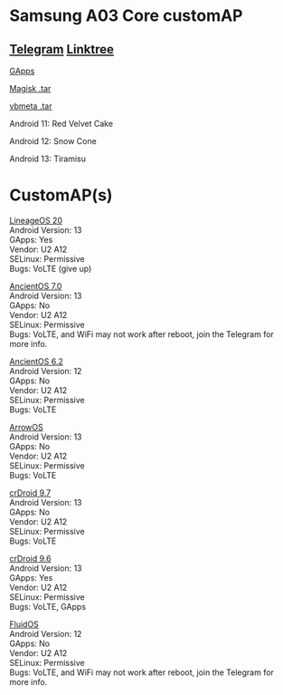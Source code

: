 <h1 id="samsung-a03-core-customap">Samsung A03 Core customAP</h1>
<h2 id="-telegram-https://t.me/A03COREDevelopement/1-linktree-https-linktr-ee-xandrcopyrighted-"><a href="https://t.me/A03COREDevelopement/1">Telegram</a> <a href="https://linktr.ee/XandrCopyrighted">Linktree</a></h2>
<p><a href="https://github.com/wacko1805/MagiskGapps">GApps</a></p>
<p><a href="https://github.com/XanderFromFortnite/A03-Core-customAP/releases/tag/Magisk">Magisk .tar</a></p>
<p><a href="https://github.com/XanderFromFortnite/A03-CoreGSI/releases/tag/vbmeta">vbmeta .tar</a></p>
<p>Android 11: Red Velvet Cake</p>
</p>Android 12: Snow Cone</p>
</p>Android 13: Tiramisu</p>
<h1 id="customap-s-">CustomAP(s)</h1>
<p><a href="https://github.com/XanderFromFortnite/A03-CoreGSI/releases/tag/Lineage-20">LineageOS 20</a><br>
Android Version: 13<br> GApps: Yes<br> Vendor: U2 A12<br> SELinux: Permissive<br>
Bugs: VoLTE (give up)</p>

<p><a href="https://github.com/XanderFromFortnite/A03-Core-customAP/releases/tag/AncientOS-7.0">AncientOS 7.0</a><br>
Android Version: 13<br> GApps: No<br> Vendor: U2 A12<br> SELinux: Permissive<br>
Bugs: VoLTE, and WiFi may not work after reboot, join the Telegram for more info.</p>

<p><a href="https://github.com/XanderFromFortnite/A03-CoreGSI/releases/tag/AncientOS-6.2">AncientOS 6.2</a><br>
Android Version: 12<br> GApps: No<br> Vendor: U2 A12<br> SELinux: Permissive<br>
Bugs: VoLTE</p>

<p><a href="https://github.com/XanderFromFortnite/A03-Core-customAP/releases/tag/ArrowOS-13.1">ArrowOS</a><br>
Android Version: 13<br> GApps: No<br> Vendor: U2 A12<br> SELinux: Permissive<br>
Bugs: VoLTE</p>

<p><a href="https://github.com/XanderFromFortnite/A03-CoreGSI/releases/tag/crDroid-9.7">crDroid 9.7</a><br>
Android Version: 13<br> GApps: No<br> Vendor: U2 A12<br> SELinux: Permissive<br>
Bugs: VoLTE</p>

<p><a href="https://github.com/XanderFromFortnite/A03-Core-customAP/releases/tag/crDroid-9.6">crDroid 9.6</a><br>
Android Version: 13<br> GApps: Yes<br> Vendor: U2 A12<br> SELinux: Permissive<br>
Bugs: VoLTE, GApps</p>

<p><a href="https://github.com/XanderFromFortnite/A03-Core-customAP/releases/tag/FluidOS-2.7">FluidOS</a><br>
Android Version: 12<br> GApps: No<br> Vendor: U2 A12<br> SELinux: Permissive<br>
Bugs: VoLTE, and WiFi may not work after reboot, join the Telegram for more info.</p>
